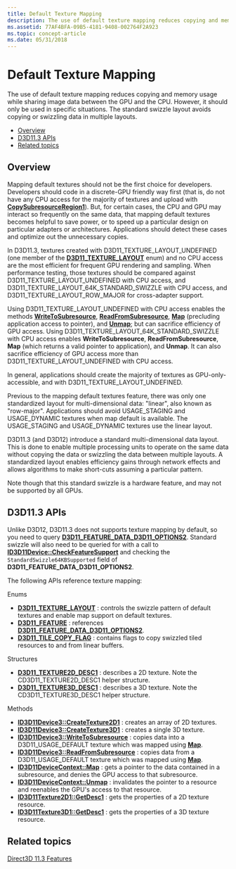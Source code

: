 ```yaml
---
title: Default Texture Mapping
description: The use of default texture mapping reduces copying and memory usage while sharing image data between the GPU and the CPU.
ms.assetid: 77AF4BFA-09B5-4181-9408-002764F2A923
ms.topic: concept-article
ms.date: 05/31/2018
---
```


# Default Texture Mapping

The use of default texture mapping reduces copying and memory usage while sharing image data between the GPU and the CPU. However, it should only be used in specific situations. The standard swizzle layout avoids copying or swizzling data in multiple layouts.

-   [Overview](#overview)
-   [D3D11.3 APIs](#d3d113-apis)
-   [Related topics](#related-topics)

## Overview

Mapping default textures should not be the first choice for developers. Developers should code in a discrete-GPU friendly way first (that is, do not have any CPU access for the majority of textures and upload with [**CopySubresourceRegion1**](/windows/desktop/api/D3D11_1/nf-d3d11_1-id3d11devicecontext1-copysubresourceregion1)). But, for certain cases, the CPU and GPU may interact so frequently on the same data, that mapping default textures becomes helpful to save power, or to speed up a particular design on particular adapters or architectures. Applications should detect these cases and optimize out the unnecessary copies.

In D3D11.3, textures created with D3D11\_TEXTURE\_LAYOUT\_UNDEFINED (one member of the [**D3D11\_TEXTURE\_LAYOUT**](/windows/desktop/api/D3D11_3/ne-d3d11_3-d3d11_texture_layout) enum) and no CPU access are the most efficient for frequent GPU rendering and sampling. When performance testing, those textures should be compared against D3D11\_TEXTURE\_LAYOUT\_UNDEFINED with CPU access, and D3D11\_TEXTURE\_LAYOUT\_64K\_STANDARD\_SWIZZLE with CPU access, and D3D11\_TEXTURE\_LAYOUT\_ROW\_MAJOR for cross-adapter support.

Using D3D11\_TEXTURE\_LAYOUT\_UNDEFINED with CPU access enables the methods [**WriteToSubresource**](/windows/desktop/api/d3d11_3/nf-d3d11_3-id3d11device3-writetosubresource), [**ReadFromSubresource**](/windows/desktop/api/d3d11_3/nf-d3d11_3-id3d11device3-readfromsubresource), [**Map**](/windows/desktop/api/D3D11/nf-d3d11-id3d11devicecontext-map) (precluding application access to pointer), and [**Unmap**](/windows/desktop/api/D3D11/nf-d3d11-id3d11devicecontext-unmap); but can sacrifice efficiency of GPU access. Using D3D11\_TEXTURE\_LAYOUT\_64K\_STANDARD\_SWIZZLE with CPU access enables **WriteToSubresource**, **ReadFromSubresource**, **Map** (which returns a valid pointer to application), and **Unmap**. It can also sacrifice efficiency of GPU access more than D3D11\_TEXTURE\_LAYOUT\_UNDEFINED with CPU access.

In general, applications should create the majority of textures as GPU-only-accessible, and with D3D11\_TEXTURE\_LAYOUT\_UNDEFINED.

Previous to the mapping default textures feature, there was only one standardized layout for multi-dimensional data: "linear", also known as "row-major". Applications should avoid USAGE\_STAGING and USAGE\_DYNAMIC textures when map default is available. The USAGE\_STAGING and USAGE\_DYNAMIC textures use the linear layout.

D3D11.3 (and D3D12) introduce a standard multi-dimensional data layout. This is done to enable multiple processing units to operate on the same data without copying the data or swizzling the data between multiple layouts. A standardized layout enables efficiency gains through network effects and allows algorithms to make short-cuts assuming a particular pattern.

Note though that this standard swizzle is a hardware feature, and may not be supported by all GPUs.

## D3D11.3 APIs

Unlike D3D12, D3D11.3 does not supports texture mapping by default, so you need to query [**D3D11\_FEATURE\_DATA\_D3D11\_OPTIONS2**](/windows/desktop/api/D3D11/ns-d3d11-d3d11_feature_data_d3d11_options2). Standard swizzle will also need to be queried for with a call to [**ID3D11Device::CheckFeatureSupport**](/windows/desktop/api/D3D11/nf-d3d11-id3d11device-checkfeaturesupport) and checking the `StandardSwizzle64KBSupported` field of **D3D11\_FEATURE\_DATA\_D3D11\_OPTIONS2**.

The following APIs reference texture mapping:

Enums

-   [**D3D11\_TEXTURE\_LAYOUT**](/windows/desktop/api/D3D11_3/ne-d3d11_3-d3d11_texture_layout) : controls the swizzle pattern of default textures and enable map support on default textures.
-   [**D3D11\_FEATURE**](/windows/desktop/api/D3D11/ne-d3d11-d3d11_feature) : references [**D3D11\_FEATURE\_DATA\_D3D11\_OPTIONS2**](/windows/desktop/api/D3D11/ns-d3d11-d3d11_feature_data_d3d11_options2).
-   [**D3D11\_TILE\_COPY\_FLAG**](/windows/desktop/api/D3D11_2/ne-d3d11_2-d3d11_tile_copy_flag) : contains flags to copy swizzled tiled resources to and from linear buffers.

Structures

-   [**D3D11\_TEXTURE2D\_DESC1**](/windows/desktop/api/D3D11_3/ns-d3d11_3-cd3d11_texture2d_desc1) : describes a 2D texture. Note the CD3D11\_TEXTURE2D\_DESC1 helper structure.
-   [**D3D11\_TEXTURE3D\_DESC1**](/windows/desktop/api/D3D11_3/ns-d3d11_3-cd3d11_texture3d_desc1) : describes a 3D texture. Note the CD3D11\_TEXTURE3D\_DESC1 helper structure.

Methods

-   [**ID3D11Device3::CreateTexture2D1**](/windows/desktop/api/D3D11_3/nf-d3d11_3-id3d11device3-createtexture2d1) : creates an array of 2D textures.
-   [**ID3D11Device3::CreateTexture3D1**](/windows/desktop/api/D3D11_3/nf-d3d11_3-id3d11device3-createtexture3d1) : creates a single 3D texture.
-   [**ID3D11Device3::WriteToSubresource**](/windows/desktop/api/d3d11_3/nf-d3d11_3-id3d11device3-writetosubresource) : copies data into a D3D11\_USAGE\_DEFAULT texture which was mapped using [**Map**](/windows/desktop/api/D3D11/nf-d3d11-id3d11devicecontext-map).
-   [**ID3D11Device3::ReadFromSubresource**](/windows/desktop/api/d3d11_3/nf-d3d11_3-id3d11device3-readfromsubresource) : copies data from a D3D11\_USAGE\_DEFAULT texture which was mapped using [**Map**](/windows/desktop/api/D3D11/nf-d3d11-id3d11devicecontext-map).
-   [**ID3D11DeviceContext::Map**](/windows/desktop/api/D3D11/nf-d3d11-id3d11devicecontext-map) : gets a pointer to the data contained in a subresource, and denies the GPU access to that subresource.
-   [**ID3D11DeviceContext::Unmap**](/windows/desktop/api/D3D11/nf-d3d11-id3d11devicecontext-unmap) : invalidates the pointer to a resource and reenables the GPU's access to that resource.
-   [**ID3D11Texture2D1::GetDesc1**](/windows/desktop/api/D3D11_3/nf-d3d11_3-id3d11texture2d1-getdesc1) : gets the properties of a 2D texture resource.
-   [**ID3D11Texture3D1::GetDesc1**](/windows/desktop/api/D3D11_3/nf-d3d11_3-id3d11texture3d1-getdesc1) : gets the properties of a 3D texture resource.

## Related topics

<dl> <dt>

[Direct3D 11.3 Features](direct3d-11-3-features.md)
</dt> </dl>

 

 




